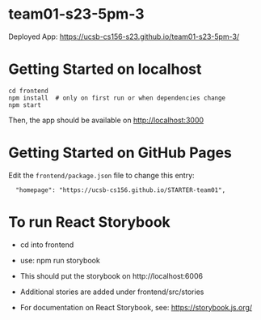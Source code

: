 # team01-s23-5pm-3  

Deployed App: https://ucsb-cs156-s23.github.io/team01-s23-5pm-3/

# Getting Started on localhost

```
cd frontend
npm install  # only on first run or when dependencies change
npm start
```

Then, the app should be available on <http://localhost:3000>

# Getting Started on GitHub Pages

Edit the `frontend/package.json` file to change this entry:

```
  "homepage": "https://ucsb-cs156.github.io/STARTER-team01",
```

# To run React Storybook

* cd into frontend
* use: npm run storybook
* This should put the storybook on http://localhost:6006
* Additional stories are added under frontend/src/stories

* For documentation on React Storybook, see: https://storybook.js.org/
